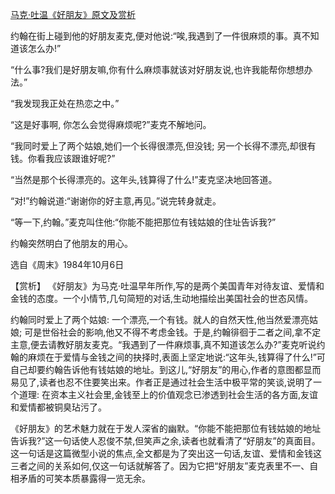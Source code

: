 [马克·吐温《好朋友》原文及赏析](https://www.vrrw.net/wx/15525.html)

约翰在街上碰到他的好朋友麦克,便对他说:“唉,我遇到了一件很麻烦的事。真不知道该怎么办!”

“什么事?我们是好朋友嘛,你有什么麻烦事就该对好朋友说,也许我能帮你想想办法。”

“我发现我正处在热恋之中。”

“这是好事啊, 你怎么会觉得麻烦呢?”麦克不解地问。

“我同时爱上了两个姑娘,她们一个长得很漂亮,但没钱; 另一个长得不漂亮,却很有钱。你看我应该跟谁好呢?”

“当然是那个长得漂亮的。这年头,钱算得了什么!”麦克坚决地回答道。

“对!”约翰说道:“谢谢你的好主意,再见。”说完转身就走。

“等一下,约翰。”麦克叫住他:“你能不能把那位有钱姑娘的住址告诉我?”

约翰突然明白了他朋友的用心。

选自《周末》1984年10月6日



【赏析】 《好朋友》为马克·吐温早年所作,写的是两个美国青年对待友谊、爱情和金钱的态度。一个小情节,几句简短的对话,生动地描绘出美国社会的世态风情。

约翰同时爱上了两个姑娘: 一个漂亮,一个有钱。就人的自然天性,他当然爱漂亮姑娘; 可是世俗社会的影响,他又不得不考虑金钱。于是,约翰徘徊于二者之间,拿不定主意,便去请教好朋友麦克。“我遇到了一件麻烦事,真不知道该怎么办?”麦克听说约翰的麻烦在于爱情与金钱之间的抉择时,表面上坚定地说:“这年头,钱算得了什么!”可自己却要约翰告诉他有钱姑娘的地址。到这儿,“好朋友”的用心,作者的意图都显而易见了,读者也忍不住要笑出来。作者正是通过社会生活中极平常的笑谈,说明了一个道理: 在资本主义社会里,金钱至上的价值观念已渗透到社会生活的各方面,友谊和爱情都被铜臭玷污了。

《好朋友》的艺术魅力就在于发人深省的幽默。“你能不能把那位有钱姑娘的地址告诉我?”这一句话使人忍俊不禁,但笑声之余,读者也就看清了“好朋友”的真面目。这一句话是这篇微型小说的焦点,全文都是为了突出这一句话,友谊、爱情和金钱这三者之间的关系如何,仅这一句话就解答了。因为它把“好朋友”麦克表里不一、自相矛盾的可笑本质暴露得一览无余。

